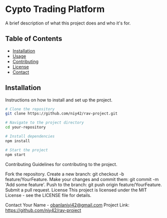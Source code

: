 # Cypto Trading Platform

A brief description of what this project does and who it's for.

## Table of Contents

- [Installation](#installation)
- [Usage](#usage)
- [Contributing](#contributing)
- [License](#license)
- [Contact](#contact)

## Installation

Instructions on how to install and set up the project.

```sh
# Clone the repository
git clone https://github.com/niy42/rav-project.git

# Navigate to the project directory
cd your-repository

# Install dependencies
npm install

# Start the project
npm start

```
Contributing
Guidelines for contributing to the project.

Fork the repository.
Create a new branch: git checkout -b feature/YourFeature.
Make your changes and commit them: git commit -m 'Add some feature'.
Push to the branch: git push origin feature/YourFeature.
Submit a pull request.
License
This project is licensed under the MIT License - see the LICENSE file for details.

Contact
Your Name - obanlaniyi42@gmail.com
Project Link: https://github.com/niy42/rav-project
